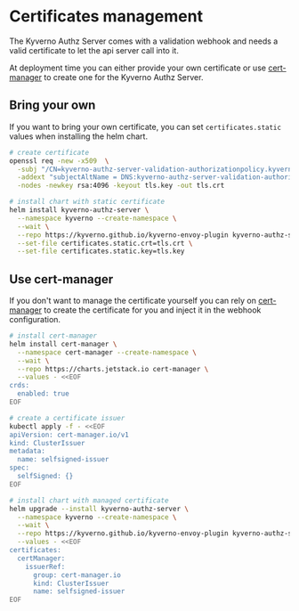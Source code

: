 # Certificates management

The Kyverno Authz Server comes with a validation webhook and needs a valid certificate to let the api server call into it.

At deployment time you can either provide your own certificate or use [cert-manager](https://cert-manager.io) to create one for the Kyverno Authz Server.

## Bring your own

If you want to bring your own certificate, you can set `certificates.static` values when installing the helm chart.

```bash
# create certificate
openssl req -new -x509  \
  -subj "/CN=kyverno-authz-server-validation-authorizationpolicy.kyverno.svc" \
  -addext "subjectAltName = DNS:kyverno-authz-server-validation-authorizationpolicy.kyverno.svc" \
  -nodes -newkey rsa:4096 -keyout tls.key -out tls.crt

# install chart with static certificate
helm install kyverno-authz-server \
  --namespace kyverno --create-namespace \
  --wait \
  --repo https://kyverno.github.io/kyverno-envoy-plugin kyverno-authz-server \
  --set-file certificates.static.crt=tls.crt \
  --set-file certificates.static.key=tls.key
```

## Use cert-manager

If you don't want to manage the certificate yourself you can rely on [cert-manager](https://cert-manager.io) to create the certificate for you and inject it in the webhook configuration.

```bash
# install cert-manager
helm install cert-manager \
  --namespace cert-manager --create-namespace \
  --wait \
  --repo https://charts.jetstack.io cert-manager \
  --values - <<EOF
crds:
  enabled: true
EOF

# create a certificate issuer
kubectl apply -f - <<EOF
apiVersion: cert-manager.io/v1
kind: ClusterIssuer
metadata:
  name: selfsigned-issuer
spec:
  selfSigned: {}
EOF

# install chart with managed certificate
helm upgrade --install kyverno-authz-server \
  --namespace kyverno --create-namespace \
  --wait \
  --repo https://kyverno.github.io/kyverno-envoy-plugin kyverno-authz-server \
  --values - <<EOF
certificates:
  certManager:
    issuerRef:
      group: cert-manager.io
      kind: ClusterIssuer
      name: selfsigned-issuer
EOF
```
